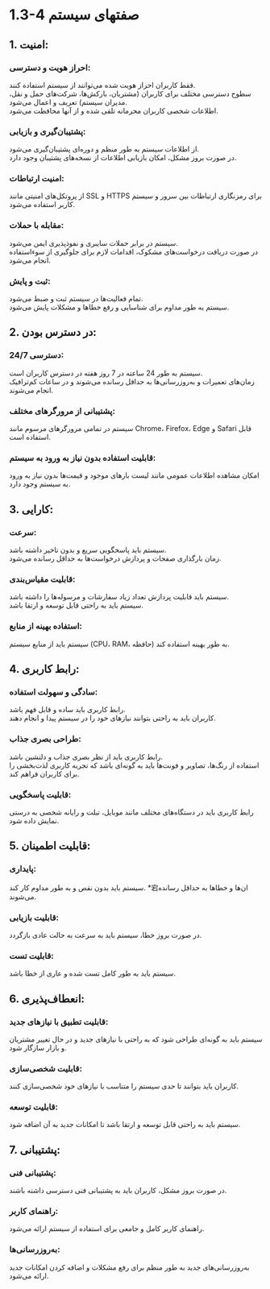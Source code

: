 # 1.3-4 صفتهای سیستم
## 1. امنیت:

### احراز هویت و دسترسی:
فقط کاربران احراز هویت شده می‌توانند از سیستم استفاده کنند.<br>
سطوح دسترسی مختلف برای کاربران (مشتریان، بارکش‌ها، شرکت‌های حمل و نقل، مدیران سیستم) تعریف و اعمال می‌شود.<br>
اطلاعات شخصی کاربران محرمانه تلقی شده و از آنها محافظت می‌شود.<br>
### پشتیبان‌گیری و بازیابی:
از اطلاعات سیستم به طور منظم و دوره‌ای پشتیبان‌گیری می‌شود.<br>
در صورت بروز مشکل، امکان بازیابی اطلاعات از نسخه‌های پشتیبان وجود دارد.<br>
### امنیت ارتباطات:
از پروتکل‌های امنیتی مانند SSL و HTTPS برای رمزنگاری ارتباطات بین سرور و سیستم کاربر استفاده می‌شود.<br>
### مقابله با حملات:
سیستم در برابر حملات سایبری و نفوذپذیری ایمن می‌شود.<br>
در صورت دریافت درخواست‌های مشکوک، اقدامات لازم برای جلوگیری از سوءاستفاده انجام می‌شود.<br>
### ثبت و پایش:
تمام فعالیت‌ها در سیستم ثبت و ضبط می‌شود.<br>
سیستم به طور مداوم برای شناسایی و رفع خطاها و مشکلات پایش می‌شود.<br>
## 2. در دسترس بودن:

### دسترسی 24/7:
سیستم به طور 24 ساعته در 7 روز هفته در دسترس کاربران است.<br>
زمان‌های تعمیرات و به‌روزرسانی‌ها به حداقل رسانده می‌شوند و در ساعات کم‌ترافیک انجام می‌شوند.<br>
### پشتیبانی از مرورگرهای مختلف:
سیستم در تمامی مرورگرهای مرسوم مانند Chrome، Firefox، Edge و Safari قابل استفاده است.<br>
### قابلیت استفاده بدون نیاز به ورود به سیستم:
امکان مشاهده اطلاعات عمومی مانند لیست بارهای موجود و قیمت‌ها بدون نیاز به ورود به سیستم وجود دارد.<br>
## 3. کارایی:

### سرعت:
سیستم باید پاسخگویی سریع و بدون تاخیر داشته باشد.<br>
زمان بارگذاری صفحات و پردازش درخواست‌ها به حداقل رسانده می‌شود.<br>
### قابلیت مقیاس‌بندی:
سیستم باید قابلیت پردازش تعداد زیاد سفارشات و مرسوله‌ها را داشته باشد.<br>
سیستم باید به راحتی قابل توسعه و ارتقا باشد.<br>
### استفاده بهینه از منابع:
سیستم باید از منابع سیستم (CPU، RAM، حافظه) به طور بهینه استفاده کند.<br>
## 4. رابط کاربری:

### سادگی و سهولت استفاده:
رابط کاربری باید ساده و قابل فهم باشد.<br>
کاربران باید به راحتی بتوانند نیازهای خود را در سیستم پیدا و انجام دهند.<br>
### طراحی بصری جذاب:
رابط کاربری باید از نظر بصری جذاب و دلنشین باشد.<br>
استفاده از رنگ‌ها، تصاویر و فونت‌ها باید به گونه‌ای باشد که تجربه کاربری لذت‌بخشی را برای کاربران فراهم کند.<br>
### قابلیت پاسخگویی:
رابط کاربری باید در دستگاه‌های مختلف مانند موبایل، تبلت و رایانه شخصی به درستی نمایش داده شود.<br>
## 5. قابلیت اطمینان:

### پایداری:
سیستم باید بدون نقص و به طور مداوم کار کند. *宕ان‌ها و خطاها به حداقل رسانده می‌شوند.<br>
### قابلیت بازیابی:
در صورت بروز خطا، سیستم باید به سرعت به حالت عادی بازگردد.<br>
### قابلیت تست:
سیستم باید به طور کامل تست شده و عاری از خطا باشد.<br>
## 6. انعطاف‌پذیری:

### قابلیت تطبیق با نیازهای جدید:
سیستم باید به گونه‌ای طراحی شود که به راحتی با نیازهای جدید و در حال تغییر مشتریان و بازار سازگار شود.<br>
### قابلیت شخصی‌سازی:
کاربران باید بتوانند تا حدی سیستم را متناسب با نیازهای خود شخصی‌سازی کنند.<br>
### قابلیت توسعه:
سیستم باید به راحتی قابل توسعه و ارتقا باشد تا امکانات جدید به آن اضافه شود.<br>
## 7. پشتیبانی:

### پشتیبانی فنی:
در صورت بروز مشکل، کاربران باید به پشتیبانی فنی دسترسی داشته باشند.<br>
### راهنمای کاربر:
راهنمای کاربر کامل و جامعی برای استفاده از سیستم ارائه می‌شود.<br>
### به‌روزرسانی‌ها:
به‌روزرسانی‌های جدید به طور منظم برای رفع مشکلات و اضافه کردن امکانات جدید ارائه می‌شود.<br>